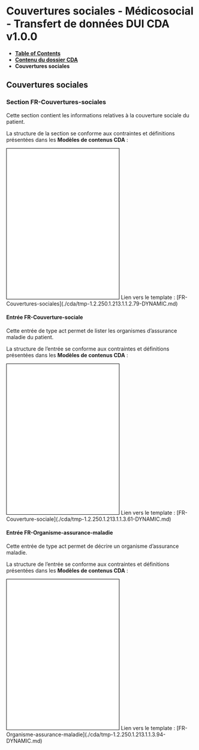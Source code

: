 # Couvertures sociales - Médicosocial - Transfert de données DUI CDA v1.0.0

* [**Table of Contents**](toc.md)
* [**Contenu du dossier CDA**](contenu_dossier.md)
* **Couvertures sociales**

## Couvertures sociales

### Section FR-Couvertures-sociales

Cette section contient les informations relatives à la couverture sociale du patient.

La structure de la section se conforme aux contraintes et définitions présentées dans les **Modèles de contenus CDA** :

<iframe src="./cda/tmp-1.2.250.1.213.1.1.2.79-DYNAMIC.html" sandbox="allow-same-origin allow-scripts" style="border: 1px solid black" id="FR-Couvertures-sociales" height="400"></iframe>
Lien vers le template : [FR-Couvertures-sociales](./cda/tmp-1.2.250.1.213.1.1.2.79-DYNAMIC.md)

#### Entrée FR-Couverture-sociale

Cette entrée de type act permet de lister les organismes d’assurance maladie du patient.

La structure de l’entrée se conforme aux contraintes et définitions présentées dans les **Modèles de contenus CDA** :

<iframe src="./cda/tmp-1.2.250.1.213.1.1.3.61-DYNAMIC.html" sandbox="allow-same-origin allow-scripts" style="border: 1px solid black" id="FR-Couverture-sociale" height="400"></iframe>
Lien vers le template : [FR-Couverture-sociale](./cda/tmp-1.2.250.1.213.1.1.3.61-DYNAMIC.md)

#### Entrée FR-Organisme-assurance-maladie

Cette entrée de type act permet de décrire un organisme d’assurance maladie.

La structure de l’entrée se conforme aux contraintes et définitions présentées dans les **Modèles de contenus CDA** :

<iframe src="./cda/tmp-1.2.250.1.213.1.1.3.94-DYNAMIC.html" sandbox="allow-same-origin allow-scripts" style="border: 1px solid black" id="FR-Organisme-assurance-maladie" height="400"></iframe>
Lien vers le template : [FR-Organisme-assurance-maladie](./cda/tmp-1.2.250.1.213.1.1.3.94-DYNAMIC.md)

